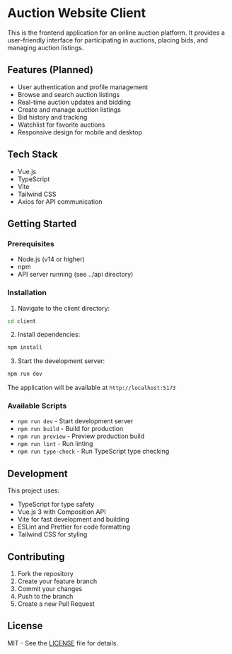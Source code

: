 # Auction Website Client

This is the frontend application for an online auction platform. It provides a user-friendly interface for participating in auctions, placing bids, and managing auction listings.

## Features (Planned)

- User authentication and profile management
- Browse and search auction listings
- Real-time auction updates and bidding
- Create and manage auction listings
- Bid history and tracking
- Watchlist for favorite auctions
- Responsive design for mobile and desktop

## Tech Stack

- Vue.js
- TypeScript
- Vite
- Tailwind CSS
- Axios for API communication

## Getting Started

### Prerequisites

- Node.js (v14 or higher)
- npm
- API server running (see ../api directory)

### Installation

1. Navigate to the client directory:
```bash
cd client
```

2. Install dependencies:
```bash
npm install
```

3. Start the development server:
```bash
npm run dev
```

The application will be available at `http://localhost:5173`

### Available Scripts

- `npm run dev` - Start development server
- `npm run build` - Build for production
- `npm run preview` - Preview production build
- `npm run lint` - Run linting
- `npm run type-check` - Run TypeScript type checking

## Development

This project uses:
- TypeScript for type safety
- Vue.js 3 with Composition API
- Vite for fast development and building
- ESLint and Prettier for code formatting
- Tailwind CSS for styling

## Contributing

1. Fork the repository
2. Create your feature branch
3. Commit your changes
4. Push to the branch
5. Create a new Pull Request

## License

MIT - See the [LICENSE](../api/LICENSE) file for details.

